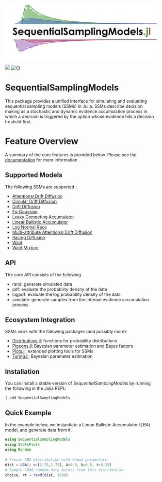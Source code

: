 [![](docs/logo/logo.png)](https://itsdfish.github.io/SequentialSamplingModels.jl/dev/)

[![](https://img.shields.io/badge/docs-latest-blue.svg)](https://itsdfish.github.io/SequentialSamplingModels.jl/dev/) [![CI](https://github.com/itsdfish/SequentialSamplingModels.jl/actions/workflows/CI.yml/badge.svg)](https://github.com/itsdfish/SequentialSamplingModels.jl/actions/workflows/CI.yml)

# SequentialSamplingModels

This package provides a unified interface for simulating and evaluating sequential sampling models (SSMs) in Julia. SSMs describe decision making as a stochastic and dynamic evidence accumulation process in which a decision is triggered by the option whose evidence hits a decision treshold first. 

# Feature Overview

A summary of the core features is provided below. Please see the [documentation](https://itsdfish.github.io/SequentialSamplingModels.jl/dev/) for more information.

## Supported Models
The following SSMs are supported :

- [Attentional Drift Diffusion](https://itsdfish.github.io/SequentialSamplingModels.jl/dev/aDDM/)
- [Circular Drift Diffusion](https://itsdfish.github.io/SequentialSamplingModels.jl/dev/cddm/) 
- [Drift Diffusion](https://itsdfish.github.io/SequentialSamplingModels.jl/dev/DDM/)
- [Ex-Gaussian](https://itsdfish.github.io/SequentialSamplingModels.jl/dev/ex_gaussian/)
- [Leaky Competing Accumulator](https://itsdfish.github.io/SequentialSamplingModels.jl/dev/lca/)
- [Linear Ballistic Accumulator](https://itsdfish.github.io/SequentialSamplingModels.jl/dev/lba/) 
- [Log Normal Race](https://itsdfish.github.io/SequentialSamplingModels.jl/dev/lnr/) 
- [Multi-attribute Attentional Drift Diffusion](https://itsdfish.github.io/SequentialSamplingModels.jl/dev/maaDDM/)
- [Racing Diffusion](https://itsdfish.github.io/SequentialSamplingModels.jl/dev/rdm/) 
- [Wald](https://itsdfish.github.io/SequentialSamplingModels.jl/dev/wald/) 
- [Wald Mixture](https://itsdfish.github.io/SequentialSamplingModels.jl/dev/wald_mixture/)

## API

The core API consists of the following 

- rand: generate simulated data 
- pdf: evaluate the probability density of the data
- logpdf: evaluate the log probability density of the data
- simulate: generate samples from the internal evidence accumulation process

## Ecosystem Integration

SSMs work with the following packages (and possibly more):

- [Distributions.jl](https://github.com/JuliaStats/Distributions.jl): functions for probability distributions
- [Pigeons.jl](http://pigeons.run/dev/): Bayesian parameter estimation and Bayes factors
- [Plots.jl](https://github.com/JuliaPlots/Plots.jl): extended plotting tools for SSMs
- [Turing.jl](https://turinglang.org/dev/docs/using-turing/get-started): Bayesian parameter estimation

## Installation

You can install a stable version of *SequentialSamplingModels* by running the following in the Julia REPL:

```julia
] add SequentialSamplingModels
```

## Quick Example

In the example below, we instantiate a Linear Ballistic Accumulator (LBA) model, and generate data from it.

```julia
using SequentialSamplingModels
using StatsPlots
using Random

# Create LBA distribution with known parameters
dist = LBA(; ν=[2.75,1.75], A=0.8, k=0.5, τ=0.25)
# Sample 1000 random data points from this distribution
choice, rt = rand(dist, 1000)
```